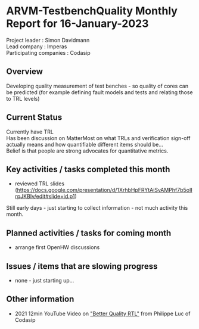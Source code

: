 
[comment]: # "this template is for ARVM projects"

# **ARVM-TestbenchQuality** Monthly Report for 16-January-2023

Project leader : Simon Davidmann   
Lead company :  Imperas  
Participating companies : Codasip

## Overview
Developing quality measurement of test benches - so quality of cores can be predicted (for example defining fault models and tests and relating those to TRL levels)  

## Current Status
Currently have TRL   
Has been discussion on MatterMost on what TRLs and verification sign-off actually means and how quantifiable different items should be...  
Belief is that people are strong advocates for quantitative metrics.  

## Key activities / tasks completed this month
- reviewed TRL slides (https://docs.google.com/presentation/d/1XrhbHpFRYtAiSvAMPhf7b5oIIrpJKBIv/edit#slide=id.p1)  

Still early days - just starting to collect information  - not much activity this month.


## Planned activities / tasks for coming month
- arrange first OpenHW discussions  

## Issues / items that are slowing progress
- none - just starting up...

## Other information
- 2021 12min YouTube Video on ["Better Quality RTL"](https://www.youtube.com/watch?v=wwSEIEfxysc) from Philippe Luc of Codasip 



